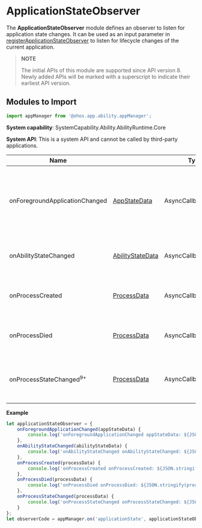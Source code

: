 # ApplicationStateObserver

The **ApplicationStateObserver** module defines an observer to listen for application state changes. It can be used as an input parameter in [registerApplicationStateObserver](js-apis-application-appManager.md#appmanagerregisterapplicationstateobserver8) to listen for lifecycle changes of the current application.

> **NOTE**
> 
> The initial APIs of this module are supported since API version 8. Newly added APIs will be marked with a superscript to indicate their earliest API version.

## Modules to Import

```ts
import appManager from '@ohos.app.ability.appManager';
```

**System capability**: SystemCapability.Ability.AbilityRuntime.Core

**System API**: This is a system API and cannot be called by third-party applications.

| Name                    |                      | Type    | Readable| Writable| Description                      |
| ----------------------- | ---------| ---- | ---- | ------------------------- | ------------------------- |
| onForegroundApplicationChanged         | [AppStateData](js-apis-inner-application-appStateData.md) | AsyncCallback\<void>   | Yes  | No  | Callback invoked when the foreground or background state of an application changes.                   |
| onAbilityStateChanged  | [AbilityStateData](js-apis-inner-application-abilityStateData.md) | AsyncCallback\<void>   | Yes  | No | Callback invoked when the ability state changes.                 |
| onProcessCreated        | [ProcessData](js-apis-inner-application-processData.md) | AsyncCallback\<void>   | Yes  | No  | Callback invoked when a process is created.                 |
| onProcessDied         | [ProcessData](js-apis-inner-application-processData.md) | AsyncCallback\<void>   | Yes  | No  | Callback invoked when a process is destroyed.                 |
| onProcessStateChanged<sup>9+</sup>         | [ProcessData](js-apis-inner-application-processData.md) | AsyncCallback\<void>   | Yes  | No  | Callback invoked when the process state is changed.                 |

**Example**
```ts
let applicationStateObserver = {
    onForegroundApplicationChanged(appStateData) {
        console.log('onForegroundApplicationChanged appStateData: ${JSON.stringify(appStateData)}');
    },
    onAbilityStateChanged(abilityStateData) {
        console.log('onAbilityStateChanged onAbilityStateChanged: ${JSON.stringify(abilityStateData)}');
    },
    onProcessCreated(processData) {
        console.log('onProcessCreated onProcessCreated: ${JSON.stringify(processData)}');
    },
    onProcessDied(processData) {
        console.log('onProcessDied onProcessDied: ${JSON.stringify(processData)}');
    },
    onProcessStateChanged(processData) {
        console.log('onProcessStateChanged onProcessStateChanged: ${JSON.stringify(processData)}');
    }
};
let observerCode = appManager.on('applicationState', applicationStateObserver);
```
